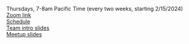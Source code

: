 Thursdays, 7-8am Pacific Time (every two weeks, starting 2/15/2024)  
[Zoom link](https://us06web.zoom.us/j/88201732856?pwd=GcN0bl2OKS2jZkZaM7s8vNN4NXreaD.1)  
[Schedule](https://docs.google.com/spreadsheets/d/1l-MIkyDp86fTB47hEU5UyDyOrQoqCHwUzKL5VbpE5oM/edit#gid=0)  
[Team intro slides](https://drive.google.com/drive/u/0/folders/1b5LgrrP_qJCyFbKG_KFQ5aF_FAOYRCyY)  
[Meetup slides](https://drive.google.com/drive/folders/1Mndu5H6tygawcyCyfB9PjcjyuumqHynT?usp=sharing)
